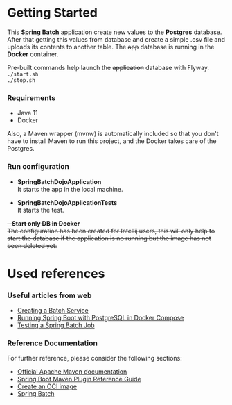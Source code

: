 # Getting Started

This **Spring Batch** application create new values to the **Postgres** database. After that getting this values from database and create a simple .csv file and uploads its contents to another table.
The ~~app~~  database is running in the **Docker** container.

Pre-built commands help launch the ~~application~~ database with Flyway. \
`./start.sh` \
`./stop.sh`

### Requirements
- Java 11
- Docker

Also, a Maven wrapper (mvnw) is automatically included so that you don't have to install Maven to run this project, and the Docker takes care of the Postgres.

### Run configuration

- **SpringBatchDojoApplication** \
  It starts the app in the local machine.


- **SpringBatchDojoApplicationTests** \
  It starts the test.


~~- **Start only DB in Docker** \
The configuration has been created for Intellij users, this will only help to start the database if the application is no running but the image has not been deleted yet.~~

# Used references

### Useful articles from web

* [Creating a Batch Service](https://spring.io/guides/gs/batch-processing/)
* [Running Spring Boot with PostgreSQL in Docker Compose](https://www.baeldung.com/spring-boot-postgresql-docker)
* [Testing a Spring Batch Job](https://www.baeldung.com/spring-batch-testing-job)

### Reference Documentation

For further reference, please consider the following sections:

* [Official Apache Maven documentation](https://maven.apache.org/guides/index.html)
* [Spring Boot Maven Plugin Reference Guide](https://docs.spring.io/spring-boot/docs/2.5.3/maven-plugin/reference/html/)
* [Create an OCI image](https://docs.spring.io/spring-boot/docs/2.5.3/maven-plugin/reference/html/#build-image)
* [Spring Batch](https://docs.spring.io/spring-boot/docs/2.5.3/reference/htmlsingle/#howto-batch-applications)